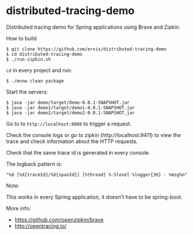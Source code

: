 # distributed-tracing-demo

Distributed tracing demo for Spring applications using Brave and Zipkin.

How to build

    $ git clone https://github.com/ervis/distributed-tracing-demo
    $ cd distributed-tracing-demo
    $ ./run-zipkin.sh

`cd` in every project and run:

    $ ./mvnw clean package

Start the servers:

    $ java -jar demo/target/demo-0.0.1-SNAPSHOT.jar
    $ java -jar demo1/target/demo1-0.0.1-SNAPSHOT.jar
    $ java -jar demo2/target/demo2-0.0.1-SNAPSHOT.jar

Go to to `http://localhost:8080` to trigger a request.

Check the console logs or go to zipkin (http://localhost:9411) to view the trace and check information about the HTTP requests.

Check that the same trace id is generated in every console.

The logback pattern is:

    "%d [%X{traceId}/%X{spanId}] [%thread] %-5level %logger{36} - %msg%n"

Note:

This works in every Spring application, it doesn't have to be spring-boot.

More info:

- https://github.com/openzipkin/brave
- http://opentracing.io/
